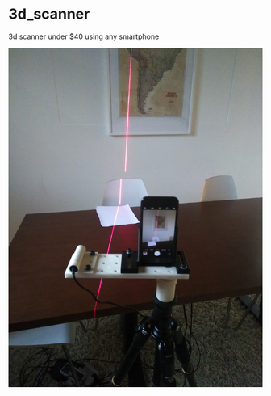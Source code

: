 # 3d_scanner
3d scanner under $40 using any smartphone


![3d scanning setup](https://github.com/albrecht-lindner/3d_scanner/blob/master/photos/setup.jpg)
